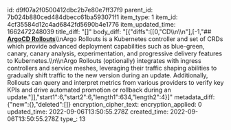 id: d9f07a2f0500412dbc2b7e80e7ff37f9
parent_id: 7b024b880ced484dbecc61ba593071f1
item_type: 1
item_id: 4cf35584d12c4ad6842fd5690b4e1776
item_updated_time: 1662472248039
title_diff: "[]"
body_diff: "[{\"diffs\":[[0,\"CD\\\n\\\n\"],[-1,\"## [**ArgoCD Rollouts**](https://argoproj.github.io/argo-rollouts/)\\\nArgo Rollouts is a Kubernetes controller and set of CRDs which provide advanced deployment capabilities such as blue-green, canary, canary analysis, experimentation, and progressive delivery features to Kubernetes.\\\n\\\nArgo Rollouts (optionally) integrates with ingress controllers and service meshes, leveraging their traffic shaping abilities to gradually shift traffic to the new version during an update. Additionally, Rollouts can query and interpret metrics from various providers to verify key KPIs and drive automated promotion or rollback during an update.\"]],\"start1\":6,\"start2\":6,\"length1\":634,\"length2\":4}]"
metadata_diff: {"new":{},"deleted":[]}
encryption_cipher_text: 
encryption_applied: 0
updated_time: 2022-09-06T13:50:55.278Z
created_time: 2022-09-06T13:50:55.278Z
type_: 13